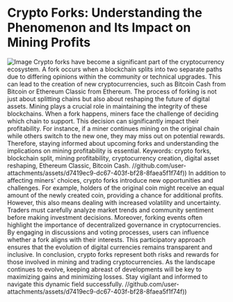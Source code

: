 # Crypto Forks: Understanding the Phenomenon and Its Impact on Mining Profits

![Image](https://github.com/user-attachments/assets/4a25d116-2220-4385-b08e-f287af8fcbc4)
Crypto forks have become a significant part of the cryptocurrency ecosystem. A fork occurs when a blockchain splits into two separate paths due to differing opinions within the community or technical upgrades. This can lead to the creation of new cryptocurrencies, such as Bitcoin Cash from Bitcoin or Ethereum Classic from Ethereum. The process of forking is not just about splitting chains but also about reshaping the future of digital assets.
Mining plays a crucial role in maintaining the integrity of these blockchains. When a fork happens, miners face the challenge of deciding which chain to support. This decision can significantly impact their profitability. For instance, if a miner continues mining on the original chain while others switch to the new one, they may miss out on potential rewards. Therefore, staying informed about upcoming forks and understanding the implications on mining profitability is essential.
Keywords: crypto forks, blockchain split, mining profitability, cryptocurrency creation, digital asset reshaping, Ethereum Classic, Bitcoin Cash.
 //github.com/user-attachments/assets/d7419ec9-dc67-403f-bf28-8faea5f1f74f))
In addition to affecting miners' choices, crypto forks introduce new opportunities and challenges. For example, holders of the original coin might receive an equal amount of the newly created coin, providing a chance for additional profits. However, this also means dealing with increased volatility and uncertainty. Traders must carefully analyze market trends and community sentiment before making investment decisions.
Moreover, forking events often highlight the importance of decentralized governance in cryptocurrencies. By engaging in discussions and voting processes, users can influence whether a fork aligns with their interests. This participatory approach ensures that the evolution of digital currencies remains transparent and inclusive.
In conclusion, crypto forks represent both risks and rewards for those involved in mining and trading cryptocurrencies. As the landscape continues to evolve, keeping abreast of developments will be key to maximizing gains and minimizing losses. Stay vigilant and informed to navigate this dynamic field successfully.
 //github.com/user-attachments/assets/d7419ec9-dc67-403f-bf28-8faea5f1f74f))
